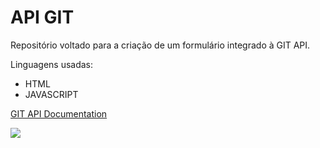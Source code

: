 
# API GIT 

Repositório voltado para a criação de um formulário integrado à GIT API.

Linguagens usadas:
- HTML
- JAVASCRIPT

[GIT API Documentation](https://docs.github.com/en/rest)

![](https://img.icons8.com/ios-glyphs/256/github.png)
